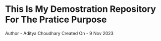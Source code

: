 # This Is My Demostration Repository For The Pratice Purpose 
Author - Aditya Choudhary
Created On - 9 Nov 2023